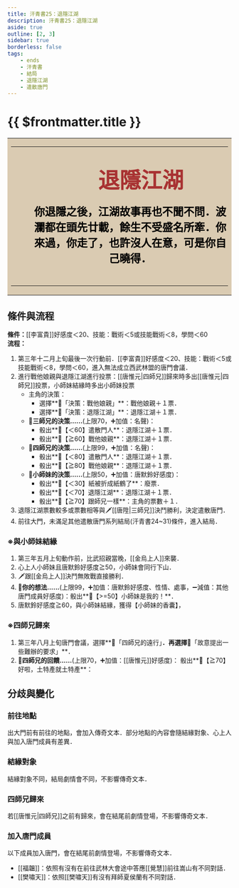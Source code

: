 ```yaml
---
title: 汗青書25：退隱江湖
description: 汗青書25：退隱江湖
aside: true
outline: [2, 3]
sidebar: true
borderless: false
tags:
    - ends
    - 汗青書
    - 結局
    - 退隱江湖
    - 遣散唐門
---
```


# {{ $frontmatter.title }}

<table style="text-align:center;">
    <tr>
        <td WIDTH=565 BGCOLOR="#dacbb2">
            <hr><br>
            <font size="7" color="#a83232"><strong>&emsp;&emsp;退隱江湖</strong></font>
            <br>
            <br>
            <font size="5" color="000000">
            <strong>
            &emsp;&emsp;你退隱之後，江湖故事再也不聞不問．波<br>
            &emsp;&emsp;瀾都在頭先廿載，餘生不受盛名所牽．你<br>
            &emsp;&emsp;來過，你走了，也許沒人在意，可是你自<br>
            &emsp;&emsp;己曉得．<br>
            <br>
            </strong>
            </font>
            <hr>
        </td>
    </tr>
</table>

## 條件與流程

<strong>條件：</strong>[[李富貴]]好感度＜20、技能：戰術＜5或技能戰術＜8，學問＜60<br>
**流程：**<br>
1. 第三年十二月上旬最後一次行動前．[[李富貴]]好感度＜20、技能：戰術＜5或技能戰術＜8，學問＜60，進入無法成立西武林盟的唐門會議．
2. 進行戰他娘親與退隱江湖進行投票：[[唐惟元|四師兄]]歸來時多出[[唐惟元|四師兄]]投票，<Girl0Icon :size="`small`">小師妹</Girl0Icon>結緣時多出<Girl0Icon :size="`small`">小師妹</Girl0Icon>投票
   + 主角的決策：
     + 選擇**📖「決策：戰他娘親」**：戰他娘親＋１票．
     + 選擇**📖「決策：退隱江湖」**：退隱江湖＋１票．
   + **🎲三師兄的決策......**(上限70，➕加值：名聲)：
     + 骰出**🧾【＜60】遣散門人**：退隱江湖＋１票．
     + 骰出**🧾【≧60】戰他娘親**：退隱江湖＋１票．
   + **🎲四師兄的決策......**(上限99，➕加值：名聲)：
     + 骰出**🧾【＜80】遣散門人**：退隱江湖＋１票．
     + 骰出**🧾【≧80】戰他娘親**：退隱江湖＋１票．
   + **🎲小師妹的決策......**(上限50，➕加值：<Girl0Icon :size="`small`">唐默鈴</Girl0Icon>好感度)：
     + 骰出**🧾【＜30】紙被折成紙鶴了**：廢票．
     + 骰出**🧾【＜70】退隱江湖**：退隱江湖＋１票．
     + 骰出**🧾【≧70】跟師兄一樣**：主角的票數＋１．
4. 退隱江湖票數較多或票數相等與🗡️[[唐陞|三師兄]]決鬥勝利，決定遣散唐門．
5. 前往大門，未滿足其他遣散唐門系列結局(汗青書24~31)條件，進入結局．

### ※與小師妹結緣
1. 第三年五月上旬動作前，比武招親當晚，[[金烏上人]]來襲．
2. 心上人<Girl0Icon :size="`small`">小師妹</Girl0Icon>且<Girl0Icon :size="`small`">唐默鈴</Girl0Icon>好感度≧50，<Girl0Icon :size="`small`">小師妹</Girl0Icon>會同行下山．
3. 🗡️跟[[金烏上人]]決鬥無敗戰直接勝利．
4. **🎲你的想法......**(上限99，➕加值：<Girl0Icon :size="`small`">唐默鈴</Girl0Icon>好感度、性情、處事，➖減值：其他唐門成員好感度)：骰出**🧾【>=50】小師妹是我的！**．
5. <Girl0Icon :size="`small`">唐默鈴</Girl0Icon>好感度≧60，與<Girl0Icon :size="`small`">小師妹</Girl0Icon>結緣，獲得【小師妹的香囊】，

### ※四師兄歸來
1. 第三年八月上旬唐門會議，選擇**📖「四師兄的遠行」**．再選擇**📖「故意提出一些難辦的要求」**．
2. **🎲四師兄的回饋......**(上限70，➕加值：[[唐惟元]]好感度)： 骰出**🧾【≧70】好啦，土特產就土特產**：


## 分歧與變化

### 前往地點
出大門前有前往的地點，會加入傳奇文本．部分地點的內容會隨結緣對象、心上人與加入唐門成員有差異．

### 結緣對象
結緣對象不同，結局劇情會不同，不影響傳奇文本．

### 四師兄歸來
若[[唐惟元|四師兄]]之前有歸來，會在結尾前劇情登場，不影響傳奇文本．

### 加入唐門成員
以下成員加入唐門，會在結尾前劇情登場，不影響傳奇文本．
+ [[福韞]]：依照有沒有在前往武林大會途中答應[[覺慧]]前往嵩山有不同對話．
+ [[樊嘯天]]：依照[[樊嘯天]]有沒有拜師<Girl5Icon>夏侯蘭</Girl5Icon>有不同對話．
